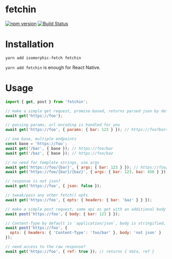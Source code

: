 # fetchin

[![npm version](https://badge.fury.io/js/fetchin.svg)](https://badge.fury.io/js/fetchin) [![Build Status](https://travis-ci.org/sonaye/fetchin.svg?branch=master)](https://travis-ci.org/sonaye/fetchin)

# Installation

`yarn add isomorphic-fetch fetchin`

`yarn add fetchin` is enough for React Native.

# Usage

```javascript
import { get, post } from 'fetchin';

// make a simple get request, promise-based, returns parsed json by default (can be modified)
await get('https://foo');

// passing params, url encoding is handled for you
await get('https://foo', { params: { bar: 123 } }); // https://foo?bar=123

// one base, multiple endpoints
const base = 'https://foo';
await get('/bar', { base }); // https://foo/bar
await get('/baz', { base }); // https://foo/baz

// no need for template strings, use args
await get('https://foo/{bar}', { args: { bar: 123 } }); // https://foo/123
await get('https://foo/{bar}/{baz}', { args: { bar: 123, baz: 456 } }); // https://foo/123/456

// response is not json?
await get('https://foo', { json: false });

// tweak/pass any other fetch() opts
await get('https://foo', { opts: { headers: { bar: 'baz' } } });

// make a simple post request, same api as get with an additional body option
await post('https://foo', { body: { bar: 123 } });

// Content-Type by default is `application/json`, body is stringified, to overwrite utilize opts
await post('https://foo', {
  opts: { headers: { 'Content-Type': 'foo/bar' }, body: 'not json' }
});

// need access to the raw response?
await get('https://foo', { ref: true }); // returns { data, ref }
```
